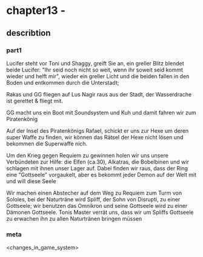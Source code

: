 # chapter13 - <Gottseelen>

## describtion

###  part1

Lucifer steht vor Toni und Shaggy, greift Sie an, ein greller Blitz blendet beide
Lucifer: "Ihr seid noch nicht so weit, wenn ihr soweit seid kommt wieder und helft mir", wieder ein greller Licht und die beiden fallen in den Boden
und entkommen durch die Unterstadt;

Rakas und GG fliegen auf Lus Nagir raus aus der 
Stadt, der Wasserdrache ist gerettet & fliegt mit.

GG macht uns ein Boot mit Soundsystem und Kuh und damit fahren wir zum Piratenkönig

Auf der Insel des Piratenkönigs Rafael, schickt er uns zur Hexe um deren super Waffe zu finden, wir können das Rätsel der Hexe nicht lösen und bekommen die Superwaffe nich.

Um den Krieg gegen Requiem zu gewinnen holen wir uns unsere Verbündeten zur Hilfe: die Elfen (ca.30), Alkatras, die Bobelbinen und wir schlagen mit ihnen unser Lager auf.
Dabei finden wir raus, dass der Ring eine "Gottseele" vorgaukelt, aber es bekommt jeder Demon auf der Welt mit und will diese Seele

Wir machen einen Abstecher auf dem Weg zu Requiem zum Turm von Sololes, bei der Naturträne wird Spliff, der Sohn von Disrupti, zu einer Gottseele; wir benutzen das Omnikron und seine Gottseele wird zu einer Dämonen Gottseele. Tonis Master verrät uns, dass wir um Spliffs Gottseele zu erwachen ihn zu allen Naturtränen bringen müssen
### meta

<changes_in_game_system>
